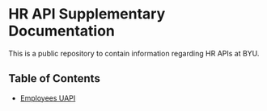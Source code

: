 # HR API Supplementary Documentation
This is a public repository to contain information regarding HR APIs at BYU.

Table of Contents
-----------------
  * [Employees UAPI](employees.md)
